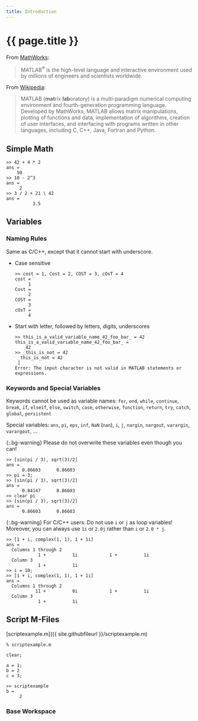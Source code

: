 ```yaml
---
title: Introduction
---
```


# {{ page.title }}

From [MathWorks](http://www.mathworks.com/products/matlab/):

> MATLAB<sup>®</sup> is the high-level language and interactive environment used by millions of engineers and scientists worldwide.

From [Wikipedia](http://en.wikipedia.org/wiki/MATLAB):

> MATLAB (**mat**rix **lab**oratory) is a multi-paradigm numerical computing environment and fourth-generation programming language. Developed by MathWorks, MATLAB allows matrix manipulations, plotting of functions and data, implementation of algorithms, creation of user interfaces, and interfacing with programs written in other languages, including C, C++, Java, Fortran and Python.

## Simple Math

~~~
>> 42 + 4 * 2
ans =
    50
>> 10 - 2^3
ans =
     2
>> 3 / 2 + 21 \ 42
ans =
          3.5
~~~

## Variables

### Naming Rules

Same as C/C++, except that it cannot start with underscore.

- Case sensitive

  ~~~
  >> cost = 1, Cost = 2, COST = 3, cOsT = 4
  cost =
       1
  Cost =
       2
  COST =
       3
  cOsT =
       4
  ~~~

- Start with letter, followed by letters, digits, underscores
    
  ~~~
  >> this_is_a_valid_variable_name_42_foo_bar_ = 42
  this_is_a_valid_variable_name_42_foo_bar_ =
      42
  >> _this_is_not = 42
   _this_is_not = 42
   |
  Error: The input character is not valid in MATLAB statements or expressions.
  ~~~

### Keywords and Special Variables

Keywords cannot be used as variable names: `for`, `end`, `while`, `continue`, `break`, `if`, `elseif`, `else`, `switch`, `case`, `otherwise`, `function`, `return`, `try`, `catch`, `global`, `persistent`

Special variables: `ans`, `pi`, `eps`, `inf`, `NaN` (`nan`), `i`, `j`, `nargin`, `nargout`, `varargin`, `varargout`, &hellip;

{:.bg-warning}
Please do not overwrite these variables even though you can!

~~~
>> [sin(pi / 3), sqrt(3)/2]
ans =
      0.86603      0.86603
>> pi = 3;
>> [sin(pi / 3), sqrt(3)/2]
ans =
      0.84147      0.86603
>> clear pi
>> [sin(pi / 3), sqrt(3)/2]
ans =
      0.86603      0.86603
~~~

{:.bg-warning}
For C/C++ users: Do not use `i` or `j` as loop variables!
Moreover, you can always use `1i` or `2.0j` rather than `i` or `2.0 * j`.

~~~
>> [1 + i, complex(1, 1), 1 + 1i]
ans =
  Columns 1 through 2
            1 +          1i            1 +          1i
  Column 3
            1 +          1i
>> i = 10;
>> [1 + i, complex(1, 1), 1 + 1i]
ans =
  Columns 1 through 2
           11 +          0i            1 +          1i
  Column 3
            1 +          1i
~~~


## Script M-Files

[scriptexample.m]({{ site.githubfileurl }}/scriptexample.m)

~~~
% scriptexample.m

clear;

a = 1;
b = 2
c = 3;
~~~

~~~
>> scriptexample
b =
     2
~~~

### Base Workspace

